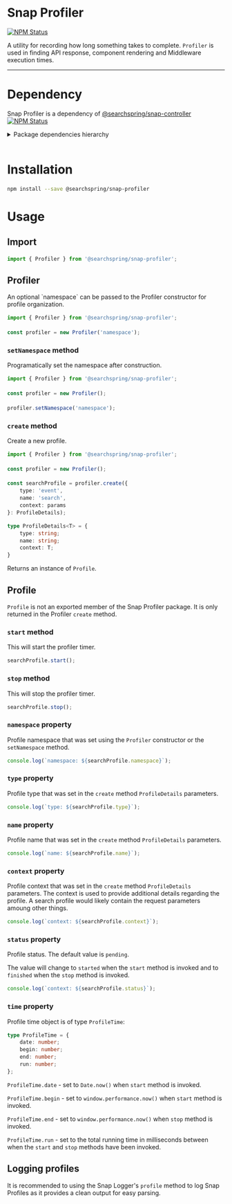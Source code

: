 # Snap Profiler

<a href="https://www.npmjs.com/package/@searchspring/snap-profiler"><img alt="NPM Status" src="https://img.shields.io/npm/v/@searchspring/snap-profiler.svg?style=flat"></a>

A utility for recording how long something takes to complete. `Profiler` is used in finding API response, component rendering and Middleware execution times.

---

# Dependency

Snap Profiler is a dependency of [@searchspring/snap-controller](https://github.com/searchspring/snap/tree/main/packages/snap-controller) <a href="https://www.npmjs.com/package/@searchspring/snap-controller"><img alt="NPM Status" src="https://img.shields.io/npm/v/@searchspring/snap-controller.svg?style=flat"></a>


<details>
	<summary>Package dependencies hierarchy</summary>
	<br/>
	<img src="https://github.com/searchspring/snap/blob/main/images/snap-dependencies.jpg?raw=true"/>
</details>
<br>


# Installation

```bash
npm install --save @searchspring/snap-profiler
```


# Usage
## Import
```typescript
import { Profiler } from '@searchspring/snap-profiler';
```


<h2 id="Profiler">Profiler</h2>
An optional `namespace` can be passed to the Profiler constructor for profile organization.

```typescript
import { Profiler } from '@searchspring/snap-profiler';

const profiler = new Profiler('namespace');
```

### `setNamespace` method
Programatically set the namespace after construction.

```typescript
import { Profiler } from '@searchspring/snap-profiler';

const profiler = new Profiler();

profiler.setNamespace('namespace');
```

### `create` method
Create a new profile.

```typescript
import { Profiler } from '@searchspring/snap-profiler';

const profiler = new Profiler();

const searchProfile = profiler.create({ 
	type: 'event', 
	name: 'search', 
	context: params
}: ProfileDetails);
```

```typescript
type ProfileDetails<T> = { 
	type: string; 
	name: string; 
	context: T;
}
```

Returns an instance of `Profile`. 


<h2 id="Profile">Profile</h2>

`Profile` is not an exported member of the Snap Profiler package. It is only returned in the Profiler `create` method.

### `start` method

This will start the profiler timer.

```typescript
searchProfile.start();
```

### `stop` method
This will stop the profiler timer.

```typescript
searchProfile.stop();
```

### `namespace` property
Profile namespace that was set using the `Profiler` constructor or the `setNamespace` method.

```typescript
console.log(`namespace: ${searchProfile.namespace}`);
```

### `type` property
Profile type that was set in the `create` method `ProfileDetails` parameters.

```typescript
console.log(`type: ${searchProfile.type}`);
```

### `name` property
Profile name that was set in the `create` method `ProfileDetails` parameters.

```typescript
console.log(`name: ${searchProfile.name}`);
```

### `context` property
Profile context that was set in the `create` method `ProfileDetails` parameters. The context is used to provide additional details regarding the profile. A search profile would likely contain the request parameters amoung other things.

```typescript
console.log(`context: ${searchProfile.context}`);
```

### `status` property
Profile status. The default value is `pending`.

The value will change to `started` when the `start` method is invoked and to `finished` when the `stop` method is invoked.

```typescript
console.log(`context: ${searchProfile.status}`);
```

### `time` property
Profile time object is of type `ProfileTime`:

```typescript
type ProfileTime = {
	date: number;
	begin: number;
	end: number;
	run: number;
};
```

`ProfileTime.date` - set to `Date.now()` when `start` method is invoked.

`ProfileTime.begin` - set to `window.performance.now()` when `start` method is invoked.

`ProfileTime.end` - set to `window.performance.now()` when `stop` method is invoked.

`ProfileTime.run` - set to the total running time in milliseconds between when the `start` and `stop` methods have been invoked.


## Logging profiles
It is recommended to using the Snap Logger's `profile` method to log Snap Profiles as it provides a clean output for easy parsing.